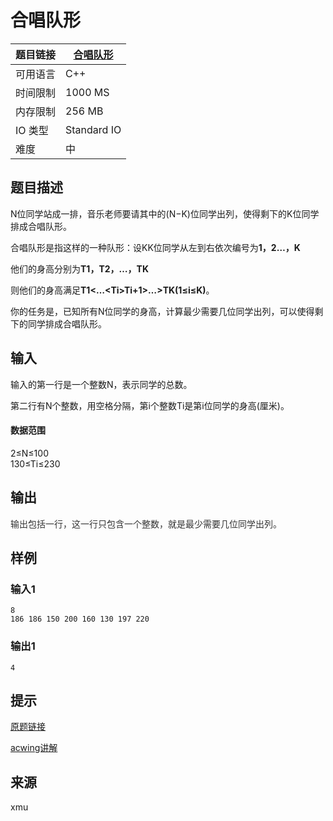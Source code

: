 # 合唱队形

| 题目链接 | [合唱队形](http://xmuoj.com/problem/ACW482X) |
| --- | --- |
| 可用语言 | C++ |
| 时间限制 | 1000 MS |
| 内存限制 | 256 MB |
| IO 类型 | Standard IO |
| 难度 | 中 |

## 题目描述

<p style="margin-left: 0px;">N位同学站成一排，音乐老师要请其中的(N−K)位同学出列，使得剩下的K位同学排成合唱队形。</p><p>合唱队形是指这样的一种队形：设KK位同学从左到右依次编号为<b>1，2…，K</b></p><p>他们的身高分别为<b>T1，T2，…，TK</b></p><p>则他们的身高满足<b>T1&lt;…&lt;Ti&gt;Ti+1&gt;…&gt;TK(1≤i≤K)</b>。</p><p>你的任务是，已知所有N位同学的身高，计算最少需要几位同学出列，可以使得剩下的同学排成合唱队形。</p>

## 输入

<p>输入的第一行是一个整数N，表示同学的总数。</p><p>第二行有N个整数，用空格分隔，第i个整数Ti是第i位同学的身高(厘米)。</p><h4>数据范围</h4><p>2≤N≤100<br />130≤Ti≤230</p>

## 输出

<p><span style="color: rgb(51, 51, 51);">输出包括一行，这一行只包含一个整数，就是最少需要几位同学出列。</span><br /></p>

## 样例

### 输入1

```
8
186 186 150 200 160 130 197 220

```

### 输出1

```
4
```

## 提示

<p><a href="https://www.acwing.com/problem/content/484/" target="_blank">原题链接</a></p><p><a href="https://www.acwing.com/video/2329/" target="_blank">acwing讲解</a></p>

## 来源

xmu

